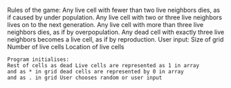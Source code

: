 Rules of the game:
	Any live cell with fewer than two live neighbors dies, as if caused by under population. 
	Any live cell with two or three live neighbors lives on to the next generation. 
	Any live cell with more than three live neighbors dies, as if by overpopulation. 
	Any dead cell with exactly three live neighbors becomes a live cell, as if by reproduction. 
User input: 
	Size of grid 
	Number of live cells 
	Location of live cells 
	
	Program initialises: 
	Rest of cells as dead Live cells are represented as 1 in array 
	and as * in grid dead cells are represented by 0 in array 
	and as . in grid User chooses random or user input
